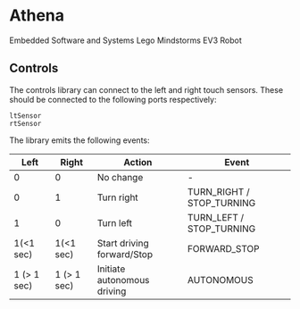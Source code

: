 # Athena
Embedded Software and Systems Lego Mindstorms EV3 Robot

## Controls

The controls library can connect to the left and right touch sensors. These should be connected to the following ports respectively:

```
ltSensor
rtSensor
```

The library emits the following events:

| Left        | Right       | Action                      | Event                     |
|-------------|-------------|-----------------------------|---------------------------|
| 0           | 0           | No change                   | -                         |
| 0           | 1           | Turn right                  | TURN_RIGHT / STOP_TURNING |
| 1           | 0           | Turn left                   | TURN_LEFT / STOP_TURNING  |
| 1(<1 sec)   | 1(<1 sec)   | Start driving forward/Stop  | FORWARD_STOP              |
| 1 (> 1 sec) | 1 (> 1 sec) | Initiate autonomous driving | AUTONOMOUS                |
